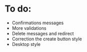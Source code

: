 # To do: 
 - Confirmations messages
 - More validations
 - Delete messages and redirect
 - Correction the create button style
 - Desktop style 
